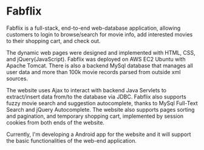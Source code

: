 # Fabflix

Fabflix is a full-stack, end-to-end web-database application, allowing customers to login to browse/search for movie info, add interested movies to their shopping cart, and check out.


The dynamic web pages were designed and implemented with HTML, CSS, and jQuery(JavaScript). 
Fabflix was deployed on AWS EC2 Ubuntu with Apache Tomcat.
There is also a backend MySql database that manages all user data and more than 100k movie records parsed from outside xml sources.


The website uses Ajax to interact with backend Java Servlets to extract/insert data from/to the database via JDBC.
Fabflix also supports fuzzy movie search and suggestion autocomplete, thanks to MySql Full-Text Search and jQuery Autocomplete.
The website also supports pages sorting and pagination, and temporary shopping cart, implemented by session cookies from both ends of the website.

Currently, I'm developing a Android app for the website and it will support the basic functionalities of the web-end application. 
